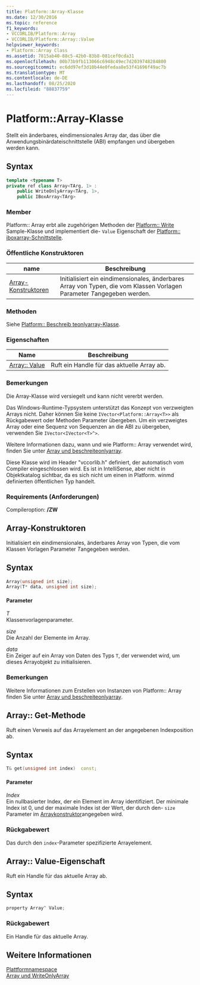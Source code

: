 ```yaml
---
title: Platform::Array-Klasse
ms.date: 12/30/2016
ms.topic: reference
f1_keywords:
- VCCORLIB/Platform::Array
- VCCORLIB/Platform::Array::Value
helpviewer_keywords:
- Platform::Array Class
ms.assetid: 7815ab40-88c5-42b0-83b8-081cef0cda31
ms.openlocfilehash: 00b73b9fb113066c6948c49ec7d2039748284800
ms.sourcegitcommit: ec6dd97ef3d10b44e0fedaa8e53f41696f49ac7b
ms.translationtype: MT
ms.contentlocale: de-DE
ms.lasthandoff: 08/25/2020
ms.locfileid: "88837759"
---
```

# <a name="platformarray-class"></a>Platform::Array-Klasse

Stellt ein änderbares, eindimensionales Array dar, das über die Anwendungsbinärdateischnittstelle (ABI) empfangen und übergeben werden kann.

## <a name="syntax"></a>Syntax

```cpp
template <typename T>
private ref class Array<TArg, 1> :
    public WriteOnlyArray<TArg, 1>,
    public IBoxArray<TArg>
```

### <a name="members"></a>Member

Platform:: Array erbt alle zugehörigen Methoden der [Platform:: Write](../cppcx/platform-writeonlyarray-class.md) Sample-Klasse und implementiert die- `Value` Eigenschaft der [Platform:: iboxarray-Schnittstelle](../cppcx/platform-iboxarray-interface.md).

### <a name="public-constructors"></a>Öffentliche Konstruktoren

|name|Beschreibung|
|----------|-----------------|
|[Array-Konstruktoren](#ctor)|Initialisiert ein eindimensionales, änderbares Array von Typen, die vom Klassen Vorlagen Parameter *T*angegeben werden.|

### <a name="methods"></a>Methoden

Siehe [Platform:: Beschreib teonlyarray-Klasse](../cppcx/platform-writeonlyarray-class.md).

### <a name="properties"></a>Eigenschaften

| Name | Beschreibung |
|--|--|
| [Array:: Value](#value) | Ruft ein Handle für das aktuelle Array ab. |

### <a name="remarks"></a>Bemerkungen

Die Array-Klasse wird versiegelt und kann nicht vererbt werden.

Das Windows-Runtime-Typsystem unterstützt das Konzept von verzweigten Arrays nicht. Daher können Sie keine `IVector<Platform::Array<T>>` als Rückgabewert oder Methoden Parameter übergeben. Um ein verzweigtes Array oder eine Sequenz von Sequenzen an die ABI zu übergeben, verwenden Sie `IVector<IVector<T>^>`.

Weitere Informationen dazu, wann und wie Platform:: Array verwendet wird, finden Sie unter [Array und beschreiteonlyarray](../cppcx/array-and-writeonlyarray-c-cx.md).

Diese Klasse wird im Header "vccorlib.h" definiert, der automatisch vom Compiler eingeschlossen wird. Es ist in IntelliSense, aber nicht in Objektkatalog sichtbar, da es sich nicht um einen in Platform. winmd definierten öffentlichen Typ handelt.

### <a name="requirements"></a>Requirements (Anforderungen)

Compileroption: **/ZW**

## <a name="array-constructors"></a><a name="ctor"></a> Array-Konstruktoren

Initialisiert ein eindimensionales, änderbares Array von Typen, die vom Klassen Vorlagen Parameter *T*angegeben werden.

## <a name="syntax"></a>Syntax

```cpp
Array(unsigned int size);
Array(T* data, unsigned int size);
```

#### <a name="parameters"></a>Parameter

*T*<br/>
Klassenvorlagenparameter.

*size*<br/>
Die Anzahl der Elemente im Array.

*data*<br/>
Ein Zeiger auf ein Array von Daten des Typs `T`, der verwendet wird, um dieses Arrayobjekt zu initialisieren.

### <a name="remarks"></a>Bemerkungen

Weitere Informationen zum Erstellen von Instanzen von Platform:: Array finden Sie unter [Array und beschreiteonlyarray](../cppcx/array-and-writeonlyarray-c-cx.md).

## <a name="arrayget-method"></a><a name="get"></a> Array:: Get-Methode

Ruft einen Verweis auf das Arrayelement an der angegebenen Indexposition ab.

## <a name="syntax"></a>Syntax

```cpp
T& get(unsigned int index)  const;
```

#### <a name="parameters"></a>Parameter

*Index*<br/>
Ein nullbasierter Index, der ein Element im Array identifiziert. Der minimale Index ist 0, und der maximale Index ist der Wert, der durch den- `size` Parameter im [Arraykonstruktor](#ctor)angegeben wird.

### <a name="return-value"></a>Rückgabewert

Das durch den `index`-Parameter spezifizierte Arrayelement.

## <a name="arrayvalue-property"></a><a name="value"></a> Array:: Value-Eigenschaft

Ruft ein Handle für das aktuelle Array ab.

## <a name="syntax"></a>Syntax

```cpp
property Array^ Value;
```

### <a name="return-value"></a>Rückgabewert

Ein Handle für das aktuelle Array.

## <a name="see-also"></a>Weitere Informationen

[Plattformnamespace](../cppcx/platform-namespace-c-cx.md)<br/>
[Array und WriteOnlyArray](../cppcx/array-and-writeonlyarray-c-cx.md)
